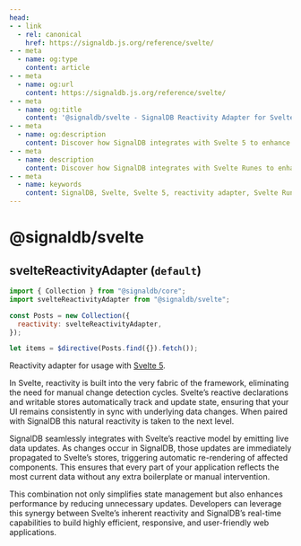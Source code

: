 ```yaml
---
head:
- - link
  - rel: canonical
    href: https://signaldb.js.org/reference/svelte/
- - meta
  - name: og:type
    content: article
- - meta
  - name: og:url
    content: https://signaldb.js.org/reference/svelte/
- - meta
  - name: og:title
    content: '@signaldb/svelte - SignalDB Reactivity Adapter for Svelte 5'
- - meta
  - name: og:description
    content: Discover how SignalDB integrates with Svelte 5 to enhance reactivity and performance in Svelte applications using the reactivity adapter.
- - meta
  - name: description
    content: Discover how SignalDB integrates with Svelte Runes to enhance reactivity and performance in Svelte applications using the reactivity adapter.
- - meta
  - name: keywords
    content: SignalDB, Svelte, Svelte 5, reactivity adapter, Svelte Runes, integration, performance, state management, real-time updates, JavaScript, TypeScript
---
```

# @signaldb/svelte

## svelteReactivityAdapter (`default`)

```js
import { Collection } from "@signaldb/core";
import svelteReactivityAdapter from "@signaldb/svelte";

const Posts = new Collection({
  reactivity: svelteReactivityAdapter,
});

let items = $directive(Posts.find({}).fetch());
```

Reactivity adapter for usage with [Svelte 5](https://svelte.dev/).

In Svelte, reactivity is built into the very fabric of the framework, eliminating the need for manual change detection cycles. Svelte’s reactive declarations and writable stores automatically track and update state, ensuring that your UI remains consistently in sync with underlying data changes. When paired with SignalDB this natural reactivity is taken to the next level.

SignalDB seamlessly integrates with Svelte’s reactive model by emitting live data updates. As changes occur in SignalDB, those updates are immediately propagated to Svelte’s stores, triggering automatic re-rendering of affected components. This ensures that every part of your application reflects the most current data without any extra boilerplate or manual intervention.

This combination not only simplifies state management but also enhances performance by reducing unnecessary updates. Developers can leverage this synergy between Svelte’s inherent reactivity and SignalDB’s real-time capabilities to build highly efficient, responsive, and user-friendly web applications.
